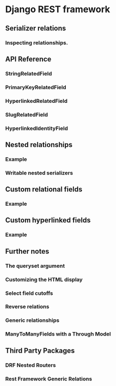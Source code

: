 # Django REST framework

## Serializer relations
### Inspecting relationships.
## API Reference
### StringRelatedField
### PrimaryKeyRelatedField
### HyperlinkedRelatedField
### SlugRelatedField
### HyperlinkedIdentityField
## Nested relationships
### Example
### Writable nested serializers
## Custom relational fields
### Example
## Custom hyperlinked fields
### Example
## Further notes
### The queryset argument
### Customizing the HTML display
### Select field cutoffs
### Reverse relations
### Generic relationships
### ManyToManyFields with a Through Model
## Third Party Packages
### DRF Nested Routers
### Rest Framework Generic Relations
